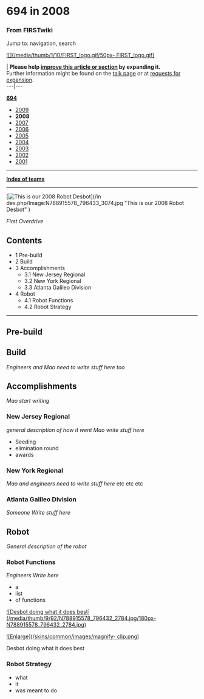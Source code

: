 # 694 in 2008

### From FIRSTwiki

Jump to: navigation, search

[![](/media/thumb/1/10/FIRST_logo.gif/50px-
FIRST_logo.gif)](/index.php/Image:FIRST_logo.gif "" )

| **Please help [improve this article or
section](http://www.firstwiki.net/index.php?title=694_in_2008&action=edit
"http://www.firstwiki.net/index.php?title=694_in_2008&action=edit" ) by
expanding it.**  
Further information might be found on the [talk
page](/index.php?title=Talk:694_in_2008&action=edit "Talk:694 in 2008" ) or at
[requests for expansion](/index.php/FIRSTwiki:Requests_for_expansion
"FIRSTwiki:Requests for expansion" ).  
---|---  
  
**[694](/index.php/694 "694" )**

  * [2009](/index.php/694_in_2009 "694 in 2009" )
  * **2008**
  * [2007](/index.php/694_in_2007 "694 in 2007" )
  * [2006](/index.php/694_in_2006 "694 in 2006" )
  * [2005](/index.php/694_in_2005 "694 in 2005" )
  * [2004](/index.php/694_in_2004 "694 in 2004" )
  * [2003](/index.php/694_in_2003 "694 in 2003" )
  * [2002](/index.php/694_in_2002 "694 in 2002" )
  * [2001](/index.php/694_in_2001 "694 in 2001" )

* * *

**[Index of teams](/index.php/Index_of_teams "Index of teams" )**  
  
---  
  
[![This is our 2008 Robot Desbot](/media/3/37/N788915578_796433_3074.jpg)](/in
dex.php/Image:N788915578_796433_3074.jpg "This is our 2008 Robot Desbot" )

_First Overdrive_

## Contents

  * 1 Pre-build
  * 2 Build
  * 3 Accomplishments
    * 3.1 New Jersey Regional
    * 3.2 New York Regional
    * 3.3 Atlanta Galileo Division
  * 4 Robot
    * 4.1 Robot Functions
    * 4.2 Robot Strategy  
---  
  

## Pre-build


## Build

_Engineers and Mao need to write stuff here too_


## Accomplishments

_Mao start writing_


### New Jersey Regional

_general description of how it went_ _Mao write stuff here_

  * Seeding 
  * elimination round 
  * awards 


### New York Regional

_Mao and engineers need to write stuff here_ etc etc etc


### Atlanta Galileo Division

_Someone Write stuff here_


## Robot

_General description of the robot_


### Robot Functions

_Engineers Write here_

  * a 
  * list 
  * of functions 

[![Desbot doing what it does
best](/media/thumb/9/92/N788915578_796432_2784.jpg/180px-
N788915578_796432_2784.jpg)](/index.php/Image:N788915578_796432_2784.jpg
"Desbot doing what it does best" )

[![Enlarge](/skins/common/images/magnify-
clip.png)](/index.php/Image:N788915578_796432_2784.jpg "Enlarge" )

Desbot doing what it does best


### Robot Strategy

  * what 
  * it 
  * was meant to do 


